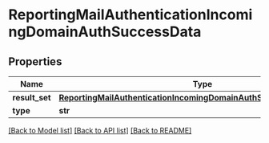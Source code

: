 # ReportingMailAuthenticationIncomingDomainAuthSuccessData

## Properties
Name | Type | Description | Notes
------------ | ------------- | ------------- | -------------
**result_set** | [**ReportingMailAuthenticationIncomingDomainAuthSuccessDataResultSet**](ReportingMailAuthenticationIncomingDomainAuthSuccessDataResultSet.md) |  | [optional] 
**type** | **str** |  | [optional] 

[[Back to Model list]](../README.md#documentation-for-models) [[Back to API list]](../README.md#documentation-for-api-endpoints) [[Back to README]](../README.md)

